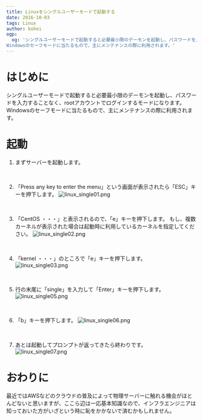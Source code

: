 ```yaml
---
title: Linuxをシングルユーザーモードで起動する
date: 2016-10-03
tags: Linux
author: kohei
ogp:
  og: 'シングルユーザーモードで起動すると必要最小限のデーモンを起動し、パスワードを入力することなく、rootアカウントでログインするモー>ドになります。
Windowsのセーフモードに当たるもので、主にメンテナンスの際に利用されます。'
---
```


# はじめに
シングルユーザーモードで起動すると必要最小限のデーモンを起動し、パスワードを入力することなく、rootアカウントでログインするモードになります。
Windowsのセーフモードに当たるもので、主にメンテナンスの際に利用されます。

# 起動
1. まずサーバーを起動します。
<br>

2. 「Press any key to enter the menu」という画面が表示されたら「ESC」キーを押下します。
![linux_single01.png](https://qiita-image-store.s3.amazonaws.com/0/82090/34016692-57c8-5a73-a951-6806b8724c02.png)
<br>

3. 「CentOS ・・・」と表示されるので、「e」キーを押下します。
もし、複数カーネルが表示された場合は起動時に利用しているカーネルを指定してください。
![linux_single02.png](https://qiita-image-store.s3.amazonaws.com/0/82090/1a620046-126b-1bfb-b86f-e131ea189130.png)
<br>

4. 「kernel ・・・」のところで「e」キーを押下します。
![linux_single03.png](https://qiita-image-store.s3.amazonaws.com/0/82090/6e60a545-4fbe-3b62-0df4-bbe203188c17.png)
<br>

5. 行の末尾に「single」を入力して「Enter」キーを押下します。
![linux_single05.png](https://qiita-image-store.s3.amazonaws.com/0/82090/95510eca-6cdd-9cf4-3cff-511874bf37c5.png)
<br>

6. 「b」キーを押下します。
![linux_single06.png](https://qiita-image-store.s3.amazonaws.com/0/82090/039fad85-935c-726e-71d2-56ff731b3199.png)
<br>

7. あとは起動してプロンプトが返ってきたら終わりです。
![linux_single07.png](https://qiita-image-store.s3.amazonaws.com/0/82090/9ba0ac99-7e5d-fa8f-926a-4176efc56ad1.png)


# おわりに
最近ではAWSなどのクラウドの普及によって物理サーバーに触れる機会がほとんどないと思いますが、ここら辺は一応基本知識なので、インフラエンジニアは知っておいた方がいざという時に恥をかかないで済むかもしれません。
